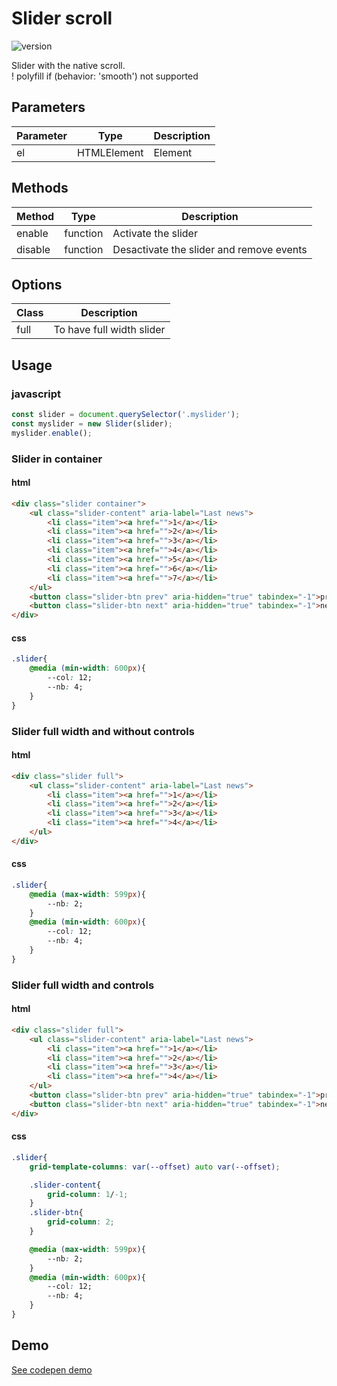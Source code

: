 
# Slider scroll

![version](https://img.shields.io/github/manifest-json/v/Natjo/slider-scroll)

Slider with the native scroll.<br>
! polyfill if (behavior: 'smooth') not supported 

## Parameters
| Parameter | Type | Description |
| ------ | ------ | ------ |
| el | HTMLElement | Element |

## Methods
| Method | Type | Description |
| ------ | ------ | ------ |
| enable | function | Activate the slider |
| disable | function | Desactivate the slider and remove events|

## Options
| Class  | Description |
| ------ | ------ |
| full | To have full width slider |

## Usage

### javascript
```javascript
const slider = document.querySelector('.myslider');
const myslider = new Slider(slider);
myslider.enable();
```

### Slider in container
#### html
```html
<div class="slider container">
    <ul class="slider-content" aria-label="Last news">
        <li class="item"><a href="">1</a></li>
        <li class="item"><a href="">2</a></li>
        <li class="item"><a href="">3</a></li>
        <li class="item"><a href="">4</a></li>
        <li class="item"><a href="">5</a></li>
        <li class="item"><a href="">6</a></li>
        <li class="item"><a href="">7</a></li>
    </ul>
    <button class="slider-btn prev" aria-hidden="true" tabindex="-1">prev</button>
    <button class="slider-btn next" aria-hidden="true" tabindex="-1">next</button>
</div>
```
#### css
```css
.slider{
    @media (min-width: 600px){
        --col: 12;
        --nb: 4;
    }
}
```

### Slider full width and without controls
#### html
```html
<div class="slider full">
    <ul class="slider-content" aria-label="Last news">
        <li class="item"><a href="">1</a></li>
        <li class="item"><a href="">2</a></li>
        <li class="item"><a href="">3</a></li>
        <li class="item"><a href="">4</a></li>
    </ul>
</div>
```
#### css
```css
.slider{
    @media (max-width: 599px){
        --nb: 2;
    }
    @media (min-width: 600px){
        --col: 12;
        --nb: 4;
    }
}
```

### Slider full width and controls
#### html
```html
<div class="slider full">
    <ul class="slider-content" aria-label="Last news">
        <li class="item"><a href="">1</a></li>
        <li class="item"><a href="">2</a></li>
        <li class="item"><a href="">3</a></li>
        <li class="item"><a href="">4</a></li>
    </ul>
    <button class="slider-btn prev" aria-hidden="true" tabindex="-1">prev</button>
    <button class="slider-btn next" aria-hidden="true" tabindex="-1">next</button>
</div>
```
#### css
```css
.slider{
    grid-template-columns: var(--offset) auto var(--offset);

    .slider-content{
        grid-column: 1/-1;
    }
    .slider-btn{
        grid-column: 2;
    }

    @media (max-width: 599px){
        --nb: 2;
    }
    @media (min-width: 600px){
        --col: 12;
        --nb: 4;
    }
}
```


## Demo
<a href="https://codepen.io/natjo/pen/eYGWwEo" target="_blank">See codepen demo</a>
